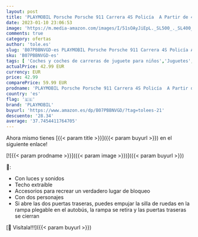 ```yaml
---
layout: post
title: 'PLAYMOBIL Porsche Porsche 911 Carrera 4S Policía  A Partir de 4 años  70066 '
date: 2023-01-10 23:06:53
image: 'https://m.media-amazon.com/images/I/51sOAyJiEpL._SL500_._SL400_.jpg'
comments: true
category: ofertas
author: 'tole.es'
slug: 'B07PBBNVGD-es PLAYMOBIL Porsche Porsche 911 Carrera 4S Policía A Partir...'
sku: 'B07PBBNVGD-es'
tags: [ 'Coches y coches de carreras de juguete para niños','Juguetes','Juguetes y juegos','Vehículos de juguete para niños','playmobil','🇪🇸', ]
actualPrice: 42.99 EUR
currency: EUR
price: 42.99
comparePrice: 59.99 EUR
prodname: 'PLAYMOBIL Porsche Porsche 911 Carrera 4S Policía  A Partir de 4 años  70066 '
country: 'es'
flag: '🇪🇸'
brand: 'PLAYMOBIL'
buyurl: 'https://www.amazon.es/dp/B07PBBNVGD/?tag=tolees-21'
descuento: '28.34'
average: '37.7454411764705'
---
```


Ahora mismo tienes [{{< param title >}}]({{< param buyurl >}}) en el siguiente enlace!

[![{{< param prodname >}}]({{< param image >}})]({{< param buyurl >}})

🔎:

- Con luces y sonidos
- Techo extraíble
- Accesorios para recrear un verdadero lugar de bloqueo
- Con dos personajes
- Si abre las dos puertas traseras, puedes empujar la silla de ruedas en la rampa plegable en el autobús, la rampa se retira y las puertas traseras se cierran

[🛒 Visítala!!!]({{< param buyurl >}})
